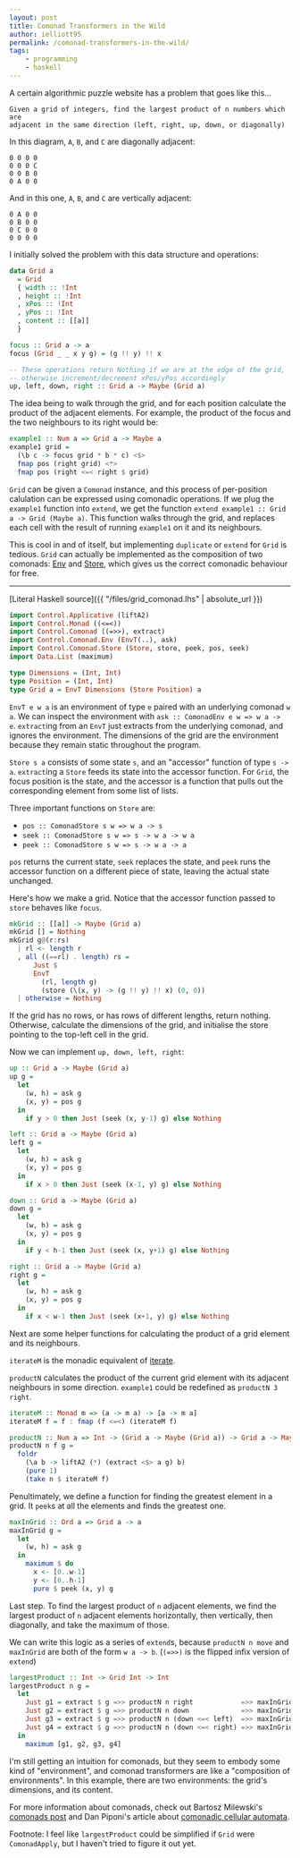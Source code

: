 ```yaml
---
layout: post
title: Comonad Transformers in the Wild
author: ielliott95
permalink: /comonad-transformers-in-the-wild/
tags:
    - programming
    - haskell
---
```

A certain algorithmic puzzle website has a problem that goes like this...

    Given a grid of integers, find the largest product of n numbers which are
    adjacent in the same direction (left, right, up, down, or diagonally)

In this diagram, `A`, `B`, and `C` are diagonally adjacent:

    0 0 0 0
    0 0 0 C
    0 0 B 0
    0 A 0 0 

And in this one, `A`, `B`, and `C` are vertically adjacent:

    0 A 0 0
    0 B 0 0
    0 C 0 0
    0 0 0 0 

I initially solved the problem with this data structure and operations:

``` haskell
data Grid a
  = Grid 
  { width :: !Int
  , height :: !Int
  , xPos :: !Int
  , yPos :: !Int
  , content :: [[a]]
  }

focus :: Grid a -> a
focus (Grid _ _ x y g) = (g !! y) !! x

-- These operations return Nothing if we are at the edge of the grid,
-- otherwise increment/decrement xPos/yPos accordingly
up, left, down, right :: Grid a -> Maybe (Grid a)
```

The idea being to walk through the grid, and for each position calculate the product of the adjacent elements. For example, the product of the focus and the two neighbours to its right would be:

``` haskell
example1 :: Num a => Grid a -> Maybe a
example1 grid =
  (\b c -> focus grid * b * c) <$> 
  fmap pos (right grid) <*>
  fmap pos (right <=< right $ grid)
```

`Grid` can be given a `Comonad` instance, and this process of per-position calulation can be expressed using comonadic operations. If we plug the `example1` function into `extend`, we get the function `extend example1 :: Grid a -> Grid (Maybe a)`. This function walks through the grid, and replaces each cell with the result of running `example1` on it and its neighbours.

This is cool in and of itself, but implementing `duplicate` or `extend` for `Grid` is tedious. `Grid` can actually be implemented as the composition of two comonads: [Env](https://hackage.haskell.org/package/comonad/docs/Control-Comonad-Env.html) and [Store](https://hackage.haskell.org/package/comonad/docs/Control-Comonad-Store.html), which gives us the correct comonadic behaviour for free.

------------------------------------------------------------------------

[Literal Haskell source]({{ "/files/grid_comonad.lhs" | absolute_url }})

``` haskell
import Control.Applicative (liftA2)
import Control.Monad ((<=<))
import Control.Comonad ((=>>), extract)
import Control.Comonad.Env (EnvT(..), ask)
import Control.Comonad.Store (Store, store, peek, pos, seek)
import Data.List (maximum)

type Dimensions = (Int, Int)
type Position = (Int, Int)
type Grid a = EnvT Dimensions (Store Position) a
```

`EnvT e w a` is an environment of type `e` paired with an underlying comonad `w a`. We can inspect the environment with `ask :: ComonadEnv e w => w a -> e`. `extract`ing from an `EnvT` just extracts from the underlying comonad, and ignores the environment. The dimensions of the grid are the environment because they remain static throughout the program.

`Store s a` consists of some state `s`, and an "accessor" function of type `s -> a`. `extract`ing a `Store` feeds its state into the accessor function. For `Grid`, the focus position is the state, and the accessor is a function that pulls out the corresponding element from some list of lists.

Three important functions on `Store` are:

-   `pos :: ComonadStore s w => w a -> s`
-   `seek :: ComonadStore s w => s -> w a -> w a`
-   `peek :: ComonadStore s w => s -> w a -> a`

`pos` returns the current state, `seek` replaces the state, and `peek` runs the accessor function on a different piece of state, leaving the actual state unchanged.

Here's how we make a grid. Notice that the accessor function passed to `store` behaves like `focus`.

``` haskell
mkGrid :: [[a]] -> Maybe (Grid a)
mkGrid [] = Nothing
mkGrid g@(r:rs)
  | rl <- length r
  , all ((==rl) . length) rs =
      Just $
      EnvT
        (rl, length g)
        (store (\(x, y) -> (g !! y) !! x) (0, 0))
  | otherwise = Nothing
```

If the grid has no rows, or has rows of different lengths, return nothing. Otherwise, calculate the dimensions of the grid, and initialise the store pointing to the top-left cell in the grid.


Now we can implement `up, down, left, right`:
``` haskell
up :: Grid a -> Maybe (Grid a)
up g =
  let
    (w, h) = ask g
    (x, y) = pos g
  in
    if y > 0 then Just (seek (x, y-1) g) else Nothing 

left :: Grid a -> Maybe (Grid a)
left g =
  let
    (w, h) = ask g
    (x, y) = pos g
  in
    if x > 0 then Just (seek (x-1, y) g) else Nothing 

down :: Grid a -> Maybe (Grid a)
down g =
  let
    (w, h) = ask g
    (x, y) = pos g
  in
    if y < h-1 then Just (seek (x, y+1) g) else Nothing 

right :: Grid a -> Maybe (Grid a)
right g =
  let
    (w, h) = ask g
    (x, y) = pos g
  in
    if x < w-1 then Just (seek (x+1, y) g) else Nothing 
```

Next are some helper functions for calculating the product of a grid element and its neighbours.

`iterateM` is the monadic equivalent of [iterate](https://hackage.haskell.org/package/base/docs/Data-List.html#v:iterate).

`productN` calculates the product of the current grid element with its adjacent neighbours in some direction. `example1` could be redefined as `productN 3 right`.
``` haskell
iterateM :: Monad m => (a -> m a) -> [a -> m a]
iterateM f = f : fmap (f <=<) (iterateM f)

productN :: Num a => Int -> (Grid a -> Maybe (Grid a)) -> Grid a -> Maybe a
productN n f g =
  foldr
    (\a b -> liftA2 (*) (extract <$> a g) b)
    (pure 1)
    (take n $ iterateM f)
```

Penultimately, we define a function for finding the greatest element in a grid. It `peek`s at all the elements and finds the greatest one.
``` haskell
maxInGrid :: Ord a => Grid a -> a
maxInGrid g =
  let
    (w, h) = ask g
  in
    maximum $ do
      x <- [0..w-1]
      y <- [0..h-1]
      pure $ peek (x, y) g
```

Last step. To find the largest product of `n` adjacent elements, we find the largest product of `n` adjacent elements horizontally, then vertically, then diagonally, and take the maximum of those.

We can write this logic as a series of `extend`s, because `productN n move` and `maxInGrid` are both of the form `w a -> b`. (`(=>>)` is the flipped infix version of `extend`)
``` haskell
largestProduct :: Int -> Grid Int -> Int
largestProduct n g =
  let
    Just g1 = extract $ g =>> productN n right            =>> maxInGrid
    Just g2 = extract $ g =>> productN n down             =>> maxInGrid
    Just g3 = extract $ g =>> productN n (down <=< left)  =>> maxInGrid
    Just g4 = extract $ g =>> productN n (down <=< right) =>> maxInGrid
  in
    maximum [g1, g2, g3, g4]
```

I'm still getting an intuition for comonads, but they seem to embody some kind of "environment", and comonad transformers are like a "composition of environments". In this example, there are two environments: the grid's dimensions, and its content.

For more information about comonads, check out Bartosz Milewski's [comonads post](https://bartoszmilewski.com/2017/01/02/comonads/) and Dan Piponi's article about [comonadic cellular automata](http://blog.sigfpe.com/2006/12/evaluating-cellular-automata-is.html).

Footnote: I feel like `largestProduct` could be simplified if `Grid` were `ComonadApply`, but I haven't tried to figure it out yet.
